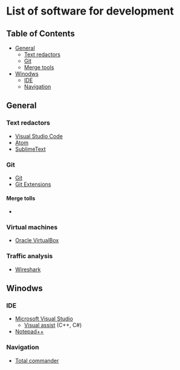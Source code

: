 # List of software for development

## Table of Contents
  - [General](#general)
    - [Text redactors](#text-redactors)
    - [Git](#git)
    - [Merge tools](#merge-tools)
  - [Winodws](#winodws)
    - [IDE](#ide)
    - [Navigation](#navigation)

## General
### Text redactors
* [Visual Studio Code](https://code.visualstudio.com/)
* [Atom](https://atom.io/)
* [SublimeText](https://www.sublimetext.com/)

### Git
* [Git](https://git-scm.com/downloads)
* [Git Extensions](http://gitextensions.github.io)

#### Merge tolls
* 

### Virtual machines
* [Oracle VirtualBox](https://www.virtualbox.org/)

### Traffic analysis
* [Wireshark](https://www.wireshark.org/)

## Winodws
### IDE
* [Microsoft Visual Studio](https://visualstudio.microsoft.com)
  + [Visual assist](https://www.wholetomato.com/) (C++, C#)
* [Notepad++](https://notepad-plus-plus.org/downloads/) 

### Navigation
* [Total commander](https://www.ghisler.com/)